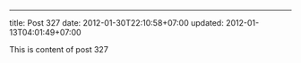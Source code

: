 ---
title: Post 327
date: 2012-01-30T22:10:58+07:00
updated: 2012-01-13T04:01:49+07:00

This is content of post 327